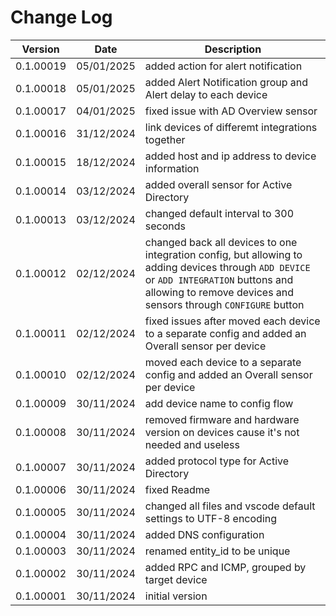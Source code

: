 # Change Log

| Version | Date | Description |
| --- | --- | --- |
| 0.1.00019 | 05/01/2025 | added action for alert notification |
| 0.1.00018 | 05/01/2025 | added Alert Notification group and Alert delay to each device |
| 0.1.00017 | 04/01/2025 | fixed issue with AD Overview sensor |
| 0.1.00016 | 31/12/2024 | link devices of differemt integrations together |
| 0.1.00015 | 18/12/2024 | added host and ip address to device information |
| 0.1.00014 | 03/12/2024 | added overall sensor for Active Directory |
| 0.1.00013 | 03/12/2024 | changed default interval to 300 seconds |
| 0.1.00012 | 02/12/2024 | changed back all devices to one integration config, but allowing to adding devices through `ADD DEVICE` or `ADD INTEGRATION` buttons and allowing to remove devices and sensors through `CONFIGURE` button |
| 0.1.00011 | 02/12/2024 | fixed issues after moved each device to a separate config and added an Overall sensor per device |
| 0.1.00010 | 02/12/2024 | moved each device to a separate config and added an Overall sensor per device |
| 0.1.00009 | 30/11/2024 | add device name to config flow |
| 0.1.00008 | 30/11/2024 | removed firmware and hardware version on devices cause it's not needed and useless |
| 0.1.00007 | 30/11/2024 | added protocol type for Active Directory |
| 0.1.00006 | 30/11/2024 | fixed Readme |
| 0.1.00005 | 30/11/2024 | changed all files and vscode default settings to UTF-8 encoding |
| 0.1.00004 | 30/11/2024 | added DNS configuration |
| 0.1.00003 | 30/11/2024 | renamed entity_id to be unique |
| 0.1.00002 | 30/11/2024 | added RPC and ICMP, grouped by target device |
| 0.1.00001 | 30/11/2024 | initial version |
